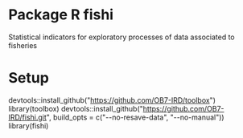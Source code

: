 # Package R fishi
Statistical indicators for exploratory processes of data associated to fisheries

# Setup
devtools::install_github("https://github.com/OB7-IRD/toolbox")
library(toolbox)
devtools::install_github("https://github.com/OB7-IRD/fishi.git",
                         build_opts = c("--no-resave-data", "--no-manual"))
library(fishi)
